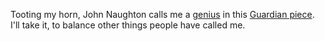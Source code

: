 Tooting my horn, John Naughton calls me a <a href="http://scripting.com/images/2019/12/02/guardianScreen.png">genius</a> in this <a href="https://www.theguardian.com/commentisfree/2019/nov/30/podcasting-fifteenth-years-old-corporate-greed-threat">Guardian piece</a>. I'll take it, to balance other things people have called me. 
